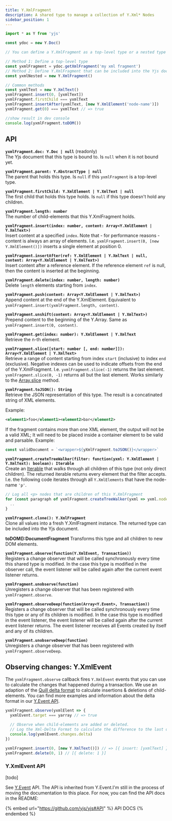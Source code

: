 ```yaml
---
title: Y.XmlFragment
description: A shared type to manage a collection of Y.Xml* Nodes
sidebar_position: 1
---
```


```javascript
import * as Y from 'yjs'

const ydoc = new Y.Doc()

// You can define a Y.XmlFragment as a top-level type or a nested type

// Method 1: Define a top-level type
const yxmlFragment = ydoc.getXmlFragment('my xml fragment')
// Method 2: Define Y.XmlFragment that can be included into the Yjs document
const yxmlNested = new Y.XmlFragment()

// Common methods
const yxmlText = new Y.XmlText()
yxmlFragment.insert(0, [yxmlText])
yxmlFragment.firstChild === yxmlText
yxmlFragment.insertAfter(yxmlText, [new Y.XmlElement('node-name')])
yxmlFragment.get(0) === yxmlText // => true

//show result in dev console
console.log(yxmlFragment.toDOM())
```

## API

**`yxmlFragment.doc: Y.Doc | null`** (readonly)\
The Yjs document that this type is bound to. Is `null` when it is not bound yet.

**`yxmlFragment.parent: Y.AbstractType | null`**\
The parent that holds this type. Is `null` if this `yxmlFragment` is a top-level type.

**`yxmlFragment.firstChild: Y.XmlElement | Y.XmlText | null`**\
The first child that holds this type holds. Is `null` if this type doesn't hold any children.

**`yxmlFragment.length: number`**\
The number of child-elements that this Y.XmlFragment holds.

**`yxmlFragment.insert(index: number, content: Array<Y.XmlElement | Y.XmlText>)`**\
Insert content at a specified `index`. Note that - for performance reasons - content is always an array of elements. I.e. `yxmlFragment.insert(0, [new Y.XmlElement()])` inserts a single element at position 0.

**`yxmlFragment.insertAfter(ref: Y.XmlElement | Y.XmlText | null, content: Array<Y.XmlElement | Y.XmlText>)`**\
Insert content after a reference element. If the reference element `ref` is null, then the content is inserted at the beginning.

**`yxmlFragment.delete(index: number, length: number)`**\
Delete `length` elements starting from `index`.

**`yxmlFragment.push(content: Array<Y.XmlElement | Y.XmlText>)`**\
Append content at the end of the Y.XmlElement. Equivalent to `yxmlFragment.insert(yxmlFragment.length, content)`.

**`yxmlFragment.unshift(content: Array<Y.XmlElement | Y.XmlText>)`**\
Prepend content to the beginning of the Y.Array. Same as `yxmlFragment.insert(0, content)`.

**`yxmlFragment.get(index: number): Y.XmlElement | Y.XmlText`**\
Retrieve the n-th element.

**`yxmlFragment.slice([start: number [, end: number]]): Array<Y.XmlElement | Y.XmlText>`**\
Retrieve a range of content starting from index `start` (inclusive) to index `end` (exclusive). Negative indexes can be used to indicate offsets from the end of the Y.XmlFragment. I.e. `yxmlFragment.slice(-1)` returns the last element. `yxmlFragment.slice(0, -1)` returns all but the last element. Works similarly to the [Array.slice](https://developer.mozilla.org/en-US/docs/Web/JavaScript/Reference/Global\_Objects/Array/slice) method.

**`yxmlFragment.toJSON(): String`**\
Retrieve the JSON representation of this type. The result is a concatinated string of XML elements.

Example: 
```xml
<element1>foo</element1><element2>bar</element2>
```
If the fragment contains more than one XML element, the output will not be a valid XML; It will need to be placed inside a container element to be valid and parsable.
Example: 
```js
const validDocument = `<wrapper>${yXmlFragment.toJSON()}</wrapper>`
```


**`yxmlFragment.createTreeWalker(filter: function(yxml: Y.XmlElement | Y.XmlText): boolean): Iterable`**\
Create an [Iterable](https://developer.mozilla.org/en-US/docs/Web/JavaScript/Reference/Iteration\_protocols) that walks through all children of this type (not only direct children). The returned iterable returns every element that the filter accepts. I.e. the following code iterates through all `Y.XmlElements` that have the node-name `'p'`.

```javascript
// Log all <p> nodes that are children of this Y.XmlFragment
for (const paragraph of yxmlFragment.createTreeWalker(yxml => yxml.nodeName === 'p')) {
  ..
}
```

**`yxmlFragment.clone(): Y.XmlFragment`**\
Clone all values into a fresh Y.XmlFragment instance. The returned type can be included into the Yjs document.

&#x20;**toDOM():DocumentFragment** Transforms this type and all children to new DOM elements.

**`yxmlFragment.observe(function(Y.XmlEvent, Transaction))`**\
Registers a change observer that will be called synchronously every time this shared type is modified. In the case this type is modified in the observer call, the event listener will be called again after the current event listener returns.

**`yxmlFragment.unobserve(function)`**\
Unregisters a change observer that has been registered with `yxmlFragment.observe`.

**`yxmlFragment.observeDeep(function(Array<Y.Event>, Transaction))`**\
Registers a change observer that will be called synchronously every time this type or any of its children is modified. In the case this type is modified in the event listener, the event listener will be called again after the current event listener returns. The event listener receives all Events created by itself and any of its children.

**`yxmlFragment.unobserveDeep(function)`**\
Unregisters a change observer that has been registered with `yxmlFragment.observeDeep`.

## Observing changes: Y.XmlEvent

The `yxmlFragment.observe` callback fires `Y.XmlEvent` events that you can use to calculate the changes that happened during a transaction. We use an adaption of the [Quill delta format](https://quilljs.com/docs/delta/) to calculate insertions & deletions of child-elements. You can find more examples and information about the delta format in our [Y.Event API](../y.event.md#delta-format).

```javascript
yxmlFragment.observe(yxmlElent => {
  yxmlEvent.target === yarray // => true

  // Observe when child-elements are added or deleted. 
  // Log the Xml-Delta Format to calculate the difference to the last observe-event
  console.log(yxmlEvent.changes.delta)
})

yxmlFragment.insert(0, [new Y.XmlText()]) // => [{ insert: [yxmlText] }]
yxmlFragment.delete(0, 1) // [{ delete: 1 }]
```

### Y.XmlEvent API

\[todo]

See [Y.Event](../y.event.md) API. The API is inherited from Y.Event.I'm still in the process of moving the documentation to this place. For now, you can find the API docs in the README:

{% embed url="https://github.com/yjs/yjs#API" %}
API DOCS
{% endembed %}
